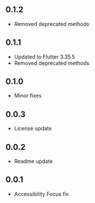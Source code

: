 ## 0.1.2

* Removed deprecated methods


## 0.1.1

* Updated to Flutter 3.35.5
* Removed deprecated methods

## 0.1.0

* Minor fixes


## 0.0.3

* License update

## 0.0.2

* Readme update

## 0.0.1

* Accessibility Focus fix